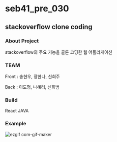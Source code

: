 # seb41_pre_030
## stackoverflow clone coding


### About Project
  stackoverflow의 주요 기능을 클론 코딩한 웹 어플리케이션


### TEAM
  Front : 송현우, 장한나, 신희주


  Back : 이도형, 나혜리, 신희범


### Build
  React
  JAVA

### Example
![ezgif com-gif-maker](https://user-images.githubusercontent.com/98151533/210580471-ad05bc23-28f3-4b73-b8c6-dc28d18dc94f.gif)
